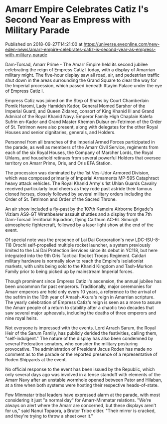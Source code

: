 # Amarr Empire Celebrates Catiz I's Second Year as Empress with Military Parade
Published on 2018-09-27T14:21:00 at https://universe.eveonline.com/new-eden-news/amarr-empire-celebrates-catiz-is-second-year-as-empress-with-military-parade

Dam-Torsad, Amarr Prime - The Amarr Empire held its second jubilee celebrating the reign of Empress Catiz I today, with a display of Amarrian military might. The five-hour display saw all road, air, and pedestrian traffic shut down in the areas surrounding the Grand Square to clear the way for the Imperial procession, which passed beneath Ittayim Palace under the eye of Empress Catiz I.

Empress Catiz was joined on the Step of Shahs by Court Chamberlain Pomik Haromi, Lady Hamideh Kador, General Momed Sarshor of the Imperial Guard, and Queen Zidarez, consort of King Khanid III and Grand Admiral of the Royal Khanid Navy. Emperor Family High Chaplain Kalefa Sufrin en-Kador and Grand Master Khemon Dulsur en-Tetrimon of the Order of St. Tetrimon were also present, along with delegates for the other Royal Houses and senior dignitaries, generals, and Holders.

Personnel from all branches of the Imperial Armed Forces participated in the parade, as well as members of the Amarr Civil Service, regiments from each of the six Royal Houses, the Company of Marcher Lords, the Royal Uhlans, and household retinues from several powerful Holders that oversee territory on Amarr Prime, Oris, and Oris EFA Station.

The procession was dominated by the 1st Ves-Udor Armored Division, which was composed primarily of Imperial Armaments MP-595 Cataphract heavy attack vehicles. The Royal Khanid Army's 1st Uhlan Guards Cavalry received particularly loud cheers as they rode past astride their famous cloned horses, closely followed by several military orders including the Order of St. Tetrimon and Order of the Sacred Throne.

An air show included a fly-past by the 107th Kameira Airborne Brigade's Viziam AS9-GT Wrathbearer assault shuttles and a display from the 7th Dam-Torsad Territorial Squadron, flying Carthum AC-6L Simurgh atmospheric fightercraft, followed by a laser light show at the end of the event.

Of special note was the presence of Lai Dai Corporation's new LDC-ISU-8-118 Orochi self-propelled multiple rocket launcher, a system previously limited to the Lai Dai Protection Services since its debut in YC118, but here integrated into the 9th Oris Tactical Rocket Troops Regiment. Caldari military hardware is normally slow to reach the Empire's isolationist markets, with units being sold to the Khanid Kingdom and Tash-Murkon Family prior to being picked up by mainstream Imperial forces.

Though prominent since Empress Catiz I's ascension, the annual jubilee has been uncommon for past emperors. Traditionally, major ceremonies for Amarr emperors are held only every 10 years, a reference to the arrival of the sefrim in the 10th year of Amash-Akura's reign in Amarrian scripture. The yearly celebration of Empress Catiz's reign is seen as a move to assure the Amarr people of a return to stability after a chaotic two decades that saw several major upheavals, including the deaths of three emperors and nine royal heirs.

Not everyone is impressed with the events. Lord Arrach Sarum, the Royal Heir of the Sarum Family, has publicly derided the festivities, calling them, "self-indulgent." The nature of the display has also been condemned by several Federation senators, who consider the military posturing provocative. The administration of President Jacus Roden has made no comment as to the parade or the reported presence of a representative of Roden Shipyards at the event.

No official response to the event has been issued by the Republic, which only several days ago was involved in a tense standoff with elements of the Amarr Navy after an unstable wormhole opened between Pator and Hilaban, at a time when both systems were hosting their respective heads-of-state.

Few Minmatar tribal leaders have expressed alarm at the parade, with most considering it just "a normal day" for Amarr-Minmatar relations. "We're always on alert where the Amarr are concerned, but these displays aren't for us," said Nanui Topaora, a Brutor Tribe elder. "Their mirror is cracked, and they're trying to throw a sheet over it."
